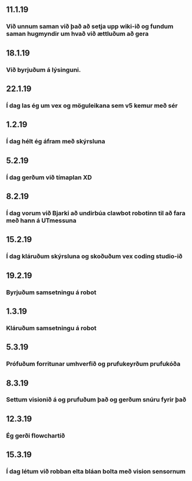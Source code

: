 ## 11.1.19
### Við unnum saman við það að setja upp wiki-ið og fundum saman hugmyndir um hvað við ættluðum að gera

## 18.1.19
### Við byrjuðum á lýsinguni.

## 22.1.19
### Í dag las ég um vex og möguleikana sem v5 kemur með sér

## 1.2.19
### Í dag hélt ég áfram með skýrsluna

## 5.2.19
### Í dag gerðum við tímaplan XD

## 8.2.19
### Í dag vorum við Bjarki að undirbúa clawbot robotinn til að fara með hann á UTmessuna

## 15.2.19
### Í dag kláruðum skýrsluna og skoðuðum vex coding studio-ið

## 19.2.19
### Byrjuðum samsetningu á robot

## 1.3.19
### Kláruðum samsetningu á robot

## 5.3.19
### Prófuðum forritunar umhverfið og prufukeyrðum prufukóða

## 8.3.19
### Settum visionið á og prufuðum það og gerðum snúru fyrir það

## 12.3.19
### Ég gerði flowchartið

## 15.3.19
### Í dag létum við robban elta bláan bolta með vision sensornum
